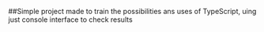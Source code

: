 ##Simple project made to train the possibilities ans uses of TypeScript, uing just console interface to check results
